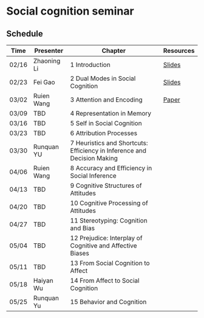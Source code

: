 # Social cognition seminar

## Schedule

| Time | Presenter | Chapter | Resources |
| ------------- | ------------- | ------------- | ------------- |
| 02/16 | Zhaoning Li | 1 Introduction | [Slides](https://github.com/andlab-um/social_cognition_seminar/blob/main/Zhaoning%20Li_0216.pdf)
| 02/23 | Fei Gao | 2 Dual Modes in Social Cognition | [Slides](https://github.com/andlab-um/social_cognition_seminar/blob/main/Fei%20Gao_0223.pptx)
| 03/02 | Ruien Wang | 3 Attention and Encoding | [Paper](https://www.pnas.org/doi/epdf/10.1073/pnas.1822084116)
| 03/09 | TBD | 4 Representation in Memory | 
| 03/16 | TBD | 5 Self in Social Cognition | 
| 03/23 | TBD | 6 Attribution Processes | 
| 03/30 | Runquan YU | 7 Heuristics and Shortcuts: Efficiency in Inference and Decision Making | 
| 04/06 | Ruien Wang | 8 Accuracy and Efficiency in Social Inference |
| 04/13 | TBD | 9 Cognitive Structures of Attitudes | 
| 04/20 | TBD | 10 Cognitive Processing of Attitudes | 
| 04/27 | TBD | 11 Stereotyping: Cognition and Bias | 
| 05/04 | TBD | 12 Prejudice: Interplay of Cognitive and Affective Biases | 
| 05/11 | TBD | 13 From Social Cognition to Affect | 
| 05/18 | Haiyan Wu | 14 From Affect to Social Cognition | 
| 05/25 | Runquan Yu | 15 Behavior and Cognition |
